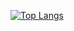 [![Top Langs](https://github-readme-stats.vercel.app/api/top-langs/?username=Vlmspl)](https://github.com/anuraghazra/github-readme-stats)
